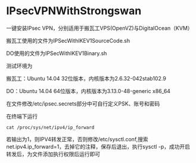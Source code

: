 # IPsecVPNWithStrongswan
一键安装IPsec VPN，分别适用于搬瓦工VPS(OpenVZ)与DigitalOcean（KVM）

搬瓦工使用的文件为IPSecWithIKEV1SourceCode.sh

DO使用的文件为IPSecWithIKEV1Binary.sh

测试环境为

搬瓦工：Ubuntu 14.04 32位版本，内核版本为2.6.32-042stab102.9

DO：Ubuntu 14.04 64位版本，内核版本为3.13.0-48-generic x86_64

在文件修改/etc/ipsec.secrets部分中可自行定义PSK、账号和密码

在终端下运行

    cat /proc/sys/net/ipv4/ip_forward

若输出为1，则IPV4转发正常，否则修改/etc/sysctl.conf,搜索net.ipv4.ip_forward=1，去掉它的注释，保存后退出，执行sysctl -p，成功开启转发后，为文件添加执行权限后运行即可
